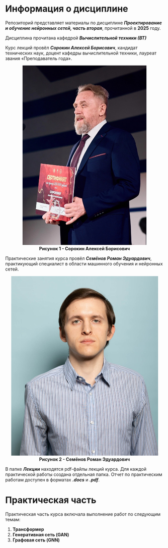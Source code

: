 # Информация о дисциплине

Репозиторий представляет материалы по дисциплине ***Проектирование и обучение нейронных сетей, часть вторая***, прочитанной в **2025** году.

Дисциплина прочитана кафедрой ***Вычислительной техники (ВТ)***

Курс лекций провёл
***Сорокин Алексей Борисович***,
кандидат технических наук, доцент кафедры вычислительной техники,
лауреат звания «Преподаватель года».
<p align="center">
  <img src="Images/Сорокин_Алексей_Борисович.jpg" alt="Сорокин Алексей Борисович" width="394" height="569">
  <br>
  <strong>Рисунок 1 - Сорокин Алексей Борисович</strong>
</p>

Практические занятия курса провёл
***Семёнов Роман Эдуардович***,
практикующий специалист в области машинного обучения и нейронных сетей.
<p align="center">
  <img src="Images/Семёнов_Роман_Эдуардович.jpg" alt="Семёнов Роман Эдуардович" width="467" height="569">
  <br>
  <strong>Рисунок 2 - Семёнов Роман Эдуардович</strong>
</p>

В папке ***Лекции*** находятся pdf-файлы лекций курса. Для каждой практической работы создана отдельная папка. Отчет по практическим работам доступен в форматах ***.docs*** и ***.pdf***.

# Практическая часть

Практическая часть курса включала выполнение работ по следующим темам:
1. **Трансформер**
2. **Генеративная сеть (GAN)**
3. **Графовая сеть (GNN)**